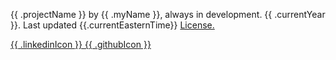 {{ .projectName }} by {{ .myName }}, always in development. {{ .currentYear }}.
Last updated {{.currentEasternTime}}
[License.](https://github.com/krmckone/lk-site/blob/main/LICENSE)

<div>
  <a href="https://linkedin.com/in/krmckone" target="_blank" rel="noopener noreferrer">
    {{ .linkedinIcon }}
  </a>
  </img>
  <a href="https://github.com/krmckone/lk-site" target="_blank" rel="noopener noreferrer">
    {{ .githubIcon }}
  </a>
</div>